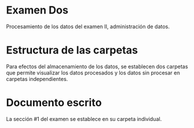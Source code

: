 # Examen Dos
Procesamiento de los datos del examen II, administración de datos.

# Estructura de las carpetas
Para efectos del almacenamiento de los datos, se establecen dos carpetas que permite visualizar los datos procesados y los datos sin procesar en carpetas independientes.

# Documento escrito
La sección #1 del examen se establece en su carpeta individual.
